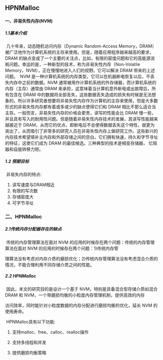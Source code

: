## HPNMalloc

#### 一、非易失性内存(NVM)

##### 1.1基本介绍

​		几十年来，动态随机访问内存（Dynamic Random-Access Memory，DRAM）被广泛地作为计算机系统的主存来使用。但是，随着应用程序越来越高的要求，DRAM 的缺点变成了一个主要的关注点，比如，有限的密度问题和它的高能源消耗问题。幸运的是，一种新型的技术，称为非易失性内存（Non-Volatile Memory，NVM），正在慢慢地进入人们的视野。它可以解决 DRAM 带来的上述问题。
​		NVM 是一种计算机系统的内存类型，它可以在机器断电恢复以后，不丢失内存中之前的数据。NVM 通常被用作计算机系统的外存储器，而计算机系统的内存（主存）通常由 DRAM 来承担，这意味着当计算机意外断电或出故障后，所有包含在 DRAM 中的数据将全部丢失，这些数据丢失造成的损失有时候是无法想象的。所以许多研究者想要将非易失性内存作为计算机的主存来使用，但是大多数形式的非易失性内存都有着或多或少的缺点使得它们和 DRAM 相比不那么适合当主存。一般而言，非易失性内存的价格会更贵，读写的性能会比 DRAM 慢一些，并且具有写入的耐用性问题。但是随着非易失性内存技术的发展，其读写性能越来越接近于 DRAM，从而它的优点，即断电后不会使得数据丢失这个特性，就更为突出了，从而吸引了非常多的研究人员在非易失性内存上做研究工作。这些新兴的内存技术希望填补主内存和外部存储之间的空白。它们拥有快速，持久和字节寻址的特征，这使它们成为 DRAM 的最佳候选。三种典型的技术是相变存储器，
忆阻器和自旋转移力矩。

##### 1.2 预期目标

​		非易失内存的特点:

1. 读写速度与DRAM相近
2. 有限的写次数
3. 存储密度大
  4. 可字节寻址

### 二、HPNMalloc

##### 2.1传统内存分配器存在的缺点

​		传统的内存管理算法在面对 NVM 的应用的时候存在两个问题：传统的内存管理算法在面对 NVM 的应用的时候存在两个问题：1)传统内存管

理算法没有考虑对内存介质的磨损优化；2)传统内存管理算法没有考虑混合介质的情况，不能合理利用不同存储介质之间的性能。

##### 2.2 HPNMalloc

​		因此，本文的研究目的是设计一个基于 NVM，特别是具备混合型存储介质如混合 DRAM 和 NVM，一个带磨损均衡的小粒度内存管理机制，提供高效的内存

访问效率，同时能针对小粒度数据的内存分配进行磨损均衡的优化，延长 NVM 的使用寿命。

​		HPNMalloc具有以下功能:

1. 支持malloc、free、calloc、realloc操作

2. 支持多线程和并发

3. 提供磨损均衡策略





